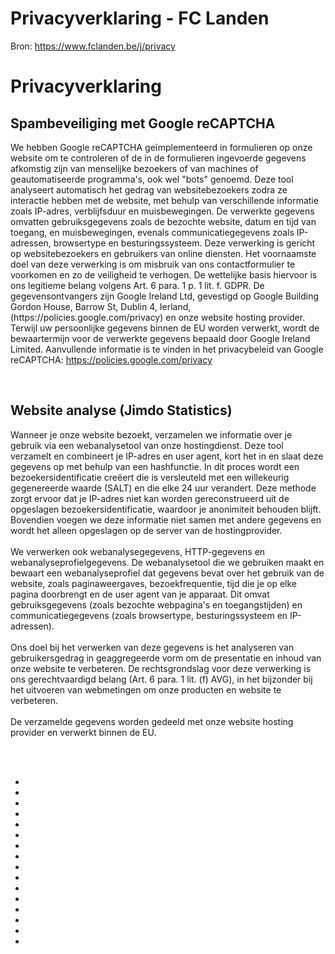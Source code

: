 # Privacyverklaring - FC Landen

Bron: https://www.fclanden.be/j/privacy

# Privacyverklaring

  

<span></span>
<h2 class="n">Spambeveiliging met Google reCAPTCHA</h2><p class="n">We hebben Google reCAPTCHA geïmplementeerd in formulieren op onze website om te controleren of de in de formulieren ingevoerde gegevens afkomstig zijn van menselijke bezoekers of van machines of geautomatiseerde programma's, ook wel "bots" genoemd. Deze tool analyseert automatisch het gedrag van websitebezoekers zodra ze interactie hebben met de website, met behulp van verschillende informatie zoals IP-adres, verblijfsduur en muisbewegingen. De verwerkte gegevens omvatten gebruiksgegevens zoals de bezochte website, datum en tijd van toegang, en muisbewegingen, evenals communicatiegegevens zoals IP-adressen, browsertype en besturingssysteem. Deze verwerking is gericht op websitebezoekers en gebruikers van online diensten. Het voornaamste doel van deze verwerking is om misbruik van ons contactformulier te voorkomen en zo de veiligheid te verhogen. De wettelijke basis hiervoor is ons legitieme belang volgens Art. 6 para. 1 p. 1 lit. f. GDPR. De gegevensontvangers zijn Google Ireland Ltd, gevestigd op Google Building Gordon House, Barrow St, Dublin 4, Ierland, (https://policies.google.com/privacy) en onze website hosting provider. Terwijl uw persoonlijke gegevens binnen de EU worden verwerkt, wordt de bewaartermijn voor de verwerkte gegevens bepaald door Google Ireland Limited. Aanvullende informatie is te vinden in het privacybeleid van Google reCAPTCHA: <a href="https://policies.google.com/privacy?hl=nl" target="\_blank">https://policies.google.com/privacy</a></p><br/><h2 class="n">Website analyse (Jimdo Statistics)</h2><p class="n">Wanneer je onze website bezoekt, verzamelen we informatie over je gebruik via een webanalysetool van onze hostingdienst. Deze tool verzamelt en combineert je IP-adres en user agent, kort het in en slaat deze gegevens op met behulp van een hashfunctie. In dit proces wordt een bezoekersidentificatie creëert die is versleuteld met een willekeurig gegenereerde waarde (SALT) en die elke 24 uur verandert. Deze methode zorgt ervoor dat je IP-adres niet kan worden gereconstrueerd uit de opgeslagen bezoekersidentificatie, waardoor je anonimiteit behouden blijft. Bovendien voegen we deze informatie niet samen met andere gegevens en wordt het alleen opgeslagen op de server van de hostingprovider.<br />
<br />
We verwerken ook webanalysegegevens, HTTP-gegevens en webanalyseprofielgegevens. De webanalysetool die we gebruiken maakt en bewaart een webanalyseprofiel dat gegevens bevat over het gebruik van de website, zoals paginaweergaves, bezoekfrequentie, tijd die je op elke pagina doorbrengt en de user agent van je apparaat. Dit omvat gebruiksgegevens (zoals bezochte webpagina's en toegangstijden) en communicatiegegevens (zoals browsertype, besturingssysteem en IP-adressen).<br />
<br />
Ons doel bij het verwerken van deze gegevens is het analyseren van gebruikersgedrag in geaggregeerde vorm om de presentatie en inhoud van onze website te verbeteren. De rechtsgrondslag voor deze verwerking is ons gerechtvaardigd belang (Art. 6 para. 1 lit. (f) AVG), in het bijzonder bij het uitvoeren van webmetingen om onze producten en website te verbeteren.<br />
<br />
De verzamelde gegevens worden gedeeld met onze website hosting provider en verwerkt binnen de EU.<br/><br/></p><br/>
</div>
</div>
</section></section><!-- END \_section-main.sass --><!-- \_section-aside.sass --><section class="jtpl-sidebar sidebar-options"><div data-container="sidebar"><div id="cc-matrix-2492373124"><div id="cc-m-16761182724" class="j-module n j-hgrid "> <div class="cc-m-hgrid-column" style="width: 31.99%;">
<div id="cc-matrix-4868342124"><div id="cc-m-16761182824" class="j-module n j-gallery "><div id="cc-m-gallery-16761182824" class="cc-m-gallery-container cc-m-gallery-slider cc-m-gallery-slider-fullscreen-enabled ">
<ul>
<li>
<a rel="lightbox[16761182824]" href="javascript:" data-href="assets/images/idf1819d48283bc5f.jpg" data-orig-width="2048" data-orig-height="1152" alt=""/></a> </li>
<li>
<a rel="lightbox[16761182824]" href="javascript:" data-href="assets/images/ica3a1300984ac2a3.jpg" data-orig-width="1850" data-orig-height="1088" alt=""/></a> </li>
<li>
<a rel="lightbox[16761182824]" href="javascript:" data-href="assets/images/i67a26a562a79e0f2.jpg" data-orig-width="2048" data-orig-height="1240" alt=""/></a> </li>
<li>
<a rel="lightbox[16761182824]" href="javascript:" data-href="assets/images/ieb1812e731dd7d44.jpg" data-orig-width="2048" data-orig-height="1122" alt=""/></a> </li>
<li>
<a rel="lightbox[16761182824]" href="javascript:" data-href="assets/images/i60921608004e11f0.jpg" data-orig-width="720" data-orig-height="405" alt=""/></a> </li>
<li>
<a rel="lightbox[16761182824]" href="javascript:" data-href="assets/images/i23179106fc13d8c7.jpg" data-orig-width="1536" data-orig-height="864" alt=""/></a> </li>
<li>
<a rel="lightbox[16761182824]" href="javascript:" data-href="assets/images/ia9aca5880a8cbe0b.jpg" data-orig-width="2048" data-orig-height="1152" alt=""/></a> </li>
<li>
<a rel="lightbox[16761182824]" href="javascript:" data-href="assets/images/if0b77f9429a3d36a.jpg" data-orig-width="720" data-orig-height="405" alt=""/></a> </li>
<li>
<a rel="lightbox[16761182824]" href="javascript:" data-href="assets/images/i6c9518215437a995.jpg" data-orig-width="720" data-orig-height="405" alt=""/></a> </li>
<li>
<a rel="lightbox[16761182824]" href="javascript:" data-href="assets/images/ife3064cc2d16e8e3.jpg" data-orig-width="720" data-orig-height="405" alt=""/></a> </li>
<li>
<a rel="lightbox[16761182824]" href="javascript:" data-href="assets/images/id9719261039c0997.jpg" data-orig-width="720" data-orig-height="405" alt=""/></a> </li>
<li>
<a rel="lightbox[16761182824]" href="javascript:" data-href="assets/images/ifa7810e72014306c.jpg" data-orig-width="720" data-orig-height="405" alt=""/></a> </li>
<li>
<a rel="lightbox[16761182824]" href="javascript:" data-href="assets/images/ib2a8210642bc0404.jpg" data-orig-width="720" data-orig-height="405" alt=""/></a> </li>
<li>
<a rel="lightbox[16761182824]" href="javascript:" data-href="assets/images/i1c389636f580ed21.jpg" data-orig-width="720" data-orig-height="405" alt=""/></a> </li>
<li>
<a rel="lightbox[16761182824]" href="javascript:" data-href="assets/images/i930b1a6fed574703.jpg" data-orig-width="720" data-orig-height="405" alt=""/></a> </li>
<li>
<a rel="lightbox[16761182824]" href="javascript:" data-href="assets/images/i7f99d736a69139d9.jpg" data-orig-width="720" data-orig-height="405" alt=""/></a> </li>
</ul>
<a href="javascript:" class="cc-m-gallery-slider-fullscreen cc-m-gallery-slider-thumbnails-disabled"></a>
</div>
<script id="cc-m-reg-16761182824">// <![CDATA[
window.regModule("module\_gallery", {"view":"5","countImages":16,"variant":"slider","selector":"#cc-m-gallery-16761182824","imageCount":16,"enlargeable":"1","multiUpload":true,"autostart":1,"pause":"3","showSliderThumbnails":0,"coolSize":"2","coolPadding":"3","stackCount":"3","stackPadding":"3","options":{"pinterest":"0"},"id":16761182824});
//

---



---

---

---



---




* [Naar boven scrollen](javascript:void(0); "Naar boven scrollen")

